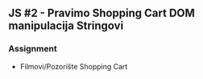 ## JS #2 - Pravimo Shopping Cart  DOM manipulacija  Stringovi

### Assignment
- Filmovi/Pozorište Shopping Cart
